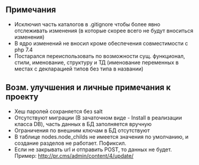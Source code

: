 ## Примечания

- Исключил часть каталогов в .gitignore чтобы более явно отслеживать изменения (в которые скорее всего не будут вноситься изменения)
- В ядро изменений не вносил кроме обеспечения совместимости с php 7.4
- Постарался переиспользовать по возможности сущ. функционал, стили, именование, структуру и ТД (именование переменных в местах с декларацией типов без типа в названии)

## Возм. улучшения и личные примечания к проекту
- Хеш паролей сохраняется без salt
- Отсутствуют миграции (В зачаточном виде - Install в реализации класса DB), часть данных в БД заполняется вручную
- Ограничения по внешним ключам в БД отсутствуют
- В таблице nodes.node_childs не имеется значения по умолчанию, и создание разделов не работает. Пофиксил.
- Если не закрывать url и отправить POST, то данных не будет. Пример: http://pr.cms/admin/content/4/update/